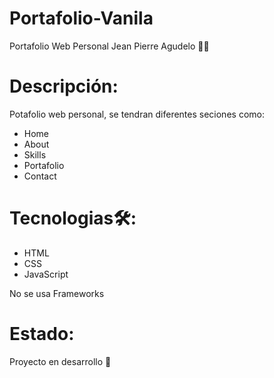 ﻿# Portafolio-Vanila
Portafolio Web Personal Jean Pierre Agudelo 🧑‍💻

# Descripción:
Potafolio web personal, se tendran diferentes seciones como:
- Home
- About
- Skills
- Portafolio
- Contact
# Tecnologias🛠️:
- HTML
- CSS
- JavaScript

No se usa Frameworks

# Estado:
Proyecto en desarrollo 🚧

